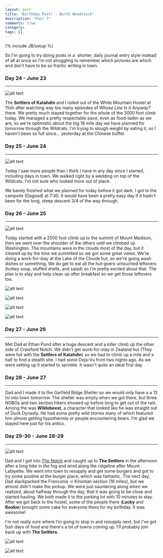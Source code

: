 ```yaml
---
layout: post
title: "Birthday Post! - North Woodstock"
description: "Post 7"
comments: true
category:
tags: []
---
```

{% include JB/setup %}

So I'm going to try doing posts in a  shorter, daily journal entry style instead of all at once so I'm not struggling to remember which pictures are which and don't have to be so frantic writing in town.

### Day 24 - June 23
---
![alt text](https://raw.githubusercontent.com/SilensAngelusNex/silensangelusnex.github.com/master/_images/woodstock/20170623_150017.jpg "The mountains to come, seen from Mount Moriah")

The **Settlers of Katahdin** and I rolled out of the White Mountain Hostel at 11ish after watching way too many episodes of *Whose Line Is It Anyway?* there. We pretty much stayed together for the whole of the 3000 foot climb today. We managed a pretty respectable pace, even as food-laden as we are, so we're optimistic about the big 18 mile day we have planned for tomorrow through the Wildcats. I'm trying to slough weight by eating it, so I haven't been so full since... yesterday at the Chinese buffet.

### Day 25 - June 24
---

![alt text](https://raw.githubusercontent.com/SilensAngelusNex/silensangelusnex.github.com/master/_images/woodstock/20170624_142856.jpg "View of the Presidentials from Wildcat D")

Today I saw more people than I think I have in any day since I started, including days in town. We walked right by a wedding on top of the Wildcats. I'm not sure who looked more out of place. 

We barely finished what we planned for today before it got dark. I got to the campsite (Osgood) at 7:30. It would have been a pretty easy day if it hadn't been for the long, steep descent 3/4 of the way through.

### Day 26 - June 25
---

![alt text](https://raw.githubusercontent.com/SilensAngelusNex/silensangelusnex.github.com/master/_images/woodstock/20170625_163828.jpg "On top of Mount Washington")

Today started with a 2500 foot climb up to the summit of Mount Madison, then we went over the shoulder of the others until we climbed up Washington. The mountains were in the clouds most of the day, but it cleared up by the time we summited so we got some great views. We're doing a work-for-stay at the Lake of the Clouds hut, so we're going wash dishes or something. We do get to eat all the hut-goers untouched leftovers (turkey soup, stuffed shells, and salad) so I'm pretty excited about that. The plan is to stay and help clean up after breakfast so we get those leftovers too.

![alt text](https://raw.githubusercontent.com/SilensAngelusNex/silensangelusnex.github.com/master/_images/woodstock/20170625_083831.jpg "Onwards and upwards to Mount Madison")

![alt text](https://raw.githubusercontent.com/SilensAngelusNex/silensangelusnex.github.com/master/_images/woodstock/20170625_115401.jpg "Mount Washington in the distance")

![alt text](https://raw.githubusercontent.com/SilensAngelusNex/silensangelusnex.github.com/master/_images/woodstock/20170625_142204.jpg "Looking backwards from the top of Washington")

![alt text](https://raw.githubusercontent.com/SilensAngelusNex/silensangelusnex.github.com/master/_images/woodstock/20170625_170657.jpg "Looking down the trail towards Lake of the Clouds")

### Day 27 - June 26
---

Met Dad at Ethan Pond after a huge descent and a killer climb up the other side of Crawford Notch. We didn't get work-for-stay in Zealand hut (They were full with the **Settlers of Katahdin**) so we had to climb up a mile and a half to find a stealth site. I had some Deja-Vu from two nights ago. As we were setting up it started to sprinkle. It wasn't quite an ideal first day.

### Day 28 - June 27
---

Dad and I made it to the Garfield Ridge Shelter so we would only have a a 13 mi into town tomorrow. The shelter was empty when we got there, but three NOBOs and two section hikers showed up before long to get out of the rain. Among the was **Wildebeest**, a character that looked like he was straight out of Duck Dynasty. He had some pretty wild stories many of which featured him almost getting hypothermia or people encountering bears. I'm glad we stayed here just for his antics.

### Day 29-30 - June 28-29
---

![alt text](https://raw.githubusercontent.com/SilensAngelusNex/silensangelusnex.github.com/master/_images/woodstock/20170629_102437.jpg "Dad with Lonesome Lake and Mt. Lafayette in the background")

Dad and I got into [The Notch](http://notchhostel.com) and caught up to **The Settlers** in the afternoon after a long hike in the fog and wind along the ridgeline after Mount Lafayette. We went into town to resupply and get some burgers and got to try some poutine at the burger place, which was fantastic. The nect day, Dad slackpacked the Franconia -> Kinsman section (16 miles), but we almost didn't make the pickup. We were just sauntering along when we realized, about halfway through the day, that it was going to be close and started hauling. We both made it to the parking lot with 10 minutes to stay. After we got back to the hostel, some of the people there (**Lucky** and **Bookie**) brought some cake for everyone there for my birthday. It was awesome!

I'm not really sure where I'm going to stop in and resupply next, but I've got 5ish days of food and there's a lot of towns coming up. I'll probably join back up with **The Settlers**.

![alt text](https://raw.githubusercontent.com/SilensAngelusNex/silensangelusnex.github.com/master/_images/woodstock/20170629_102712.jpg "In front of Lonesome Lake")

![alt text](https://raw.githubusercontent.com/SilensAngelusNex/silensangelusnex.github.com/master/_images/woodstock/20170629_115325.jpg "Lafayette, Lincoln and Little Haystack")
